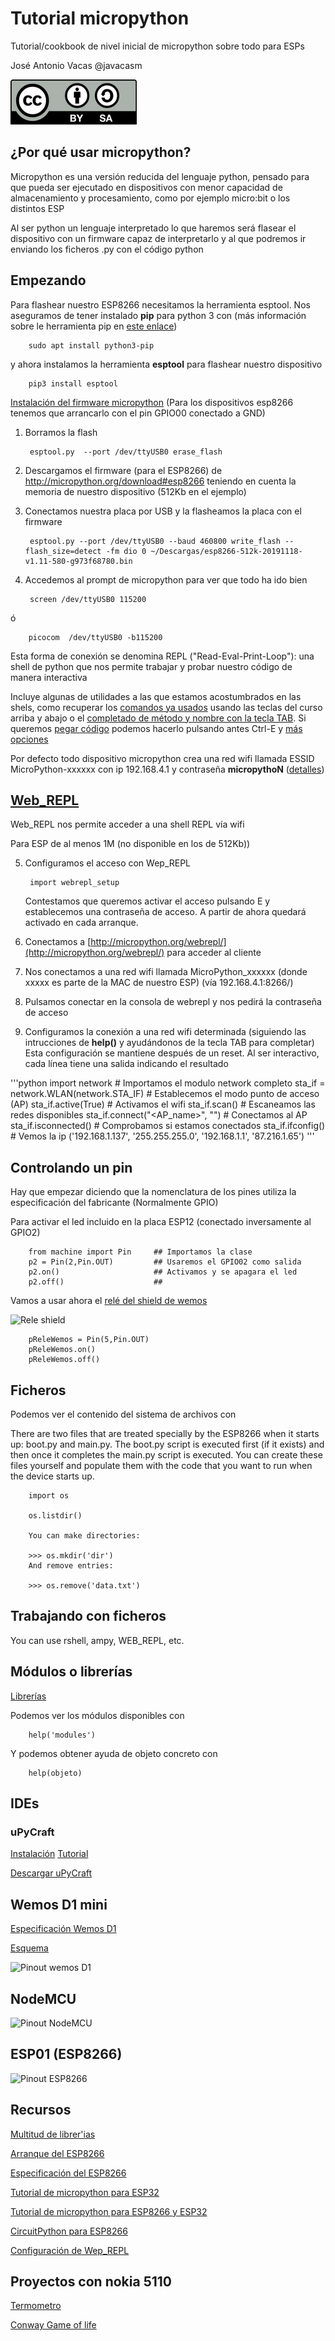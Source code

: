 # Tutorial micropython

Tutorial/cookbook de nivel inicial de micropython sobre todo para ESPs

José Antonio Vacas @javacasm

![Licencia CC](./images/Licencia_CC.png)

## ¿Por qué usar micropython?

Micropython es una versión reducida del lenguaje python, pensado para que pueda ser ejecutado en dispositivos con menor capacidad de almacenamiento y procesamiento, como por ejemplo micro:bit o los distintos ESP

Al ser python un lenguaje interpretado lo que haremos será flasear el dispositivo con un firmware capaz de interpretarlo y al que podremos ir enviando los ficheros .py con el código python

## Empezando


Para flashear nuestro ESP8266 necesitamos la herramienta esptool. Nos aseguramos de tener instalado **pip** para python 3 con (más información sobre le herramienta pip en [este enlace](https://linuxize.com/post/how-to-install-pip-on-ubuntu-18.04/	))

		sudo apt install python3-pip
	
y ahora instalamos la herramienta **esptool** para flashear nuestro dispositivo

		pip3 install esptool


[Instalación del firmware micropython](https://docs.micropython.org/en/latest/esp8266/tutorial/intro.html) (Para los dispositivos esp8266 tenemos que arrancarlo con el pin GPIO00 conectado a GND)

1. Borramos la flash

		esptool.py  --port /dev/ttyUSB0 erase_flash


2. Descargamos el firmware (para el ESP8266) de http://micropython.org/download#esp8266 teniendo en cuenta la memoria de nuestro dispositivo (512Kb en el ejemplo)

3. Conectamos nuestra placa por USB y la flasheamos la placa con el firmware

		esptool.py --port /dev/ttyUSB0 --baud 460800 write_flash --flash_size=detect -fm dio 0 ~/Descargas/esp8266-512k-20191118-v1.11-580-g973f68780.bin


4. Accedemos al prompt de micropython para ver que todo ha ido bien

		screen /dev/ttyUSB0 115200
ó

		picocom  /dev/ttyUSB0 -b115200


Esta forma de conexión se denomina REPL ("Read-Eval-Print-Loop"): una shell de python que nos permite trabajar y probar nuestro código de manera interactiva

Incluye algunas de utilidades a las que estamos acostumbrados en las shels, como recuperar los [comandos ya usados](https://docs.micropython.org/en/latest/esp8266/tutorial/repl.html#input-history) usando las teclas del curso arriba y abajo o el [completado de método y nombre con la tecla TAB](https://docs.micropython.org/en/latest/esp8266/tutorial/repl.html#tab-completion). Si queremos [pegar código](https://docs.micropython.org/en/latest/esp8266/tutorial/repl.html#paste-mode) podemos hacerlo pulsando antes Ctrl-E y [más opciones](https://docs.micropython.org/en/latest/esp8266/tutorial/repl.html#other-control-commands)

Por defecto todo dispositivo micropython crea una red wifi llamada ESSID MicroPython-xxxxxx con ip 192.168.4.1 y contraseña **micropythoN** ([detalles](https://docs.micropython.org/en/latest/esp8266/tutorial/intro.html#wifi))

## [Web_REPL](https://docs.micropython.org/en/latest/esp8266/tutorial/repl.html)

Web_REPL nos permite acceder a una shell REPL vía wifi

Para ESP de al menos 1M (no disponible en los de 512Kb))

5. Configuramos el acceso con Wep_REPL

		import webrepl_setup

	Contestamos que queremos activar el acceso pulsando E y establecemos una contraseña de acceso. A partir de ahora quedará activado en cada arranque.

6. Conectamos a [http://micropython.org/webrepl/](http://micropython.org/webrepl/) para acceder al cliente

7. Nos conectamos a una red wifi llamada MicroPython_xxxxxx (donde xxxxx es parte de la MAC de nuestro ESP) (vía 192.168.4.1:8266/)

8. Pulsamos conectar en la consola de webrepl y nos pedirá la contraseña de acceso

9. Configuramos la conexión a una red wifi determinada (siguiendo las intrucciones de **help()**  y ayudándonos de la tecla TAB para completar) Esta configuración se mantiene después de un reset. Al ser interactivo, cada línea tiene una salida indicando el resultado

'''python
import network                              # Importamos el modulo network completo
sta_if = network.WLAN(network.STA_IF)       # Establecemos el modo punto de acceso (AP)
sta_if.active(True)                         # Activamos el wifi
sta_if.scan()                               # Escaneamos las redes disponibles
sta_if.connect("<AP_name>", "<password>")   # Conectamos al AP
sta_if.isconnected()                        # Comprobamos si estamos conectados
sta_if.ifconfig()                           # Vemos la ip ('192.168.1.137', '255.255.255.0', '192.168.1.1', '87.216.1.65')
'''


## Controlando un pin

Hay que empezar diciendo que la nomenclatura de los pines utiliza la especificación del fabricante (Normalmente GPIO)

Para activar el led incluido en la placa ESP12 (conectado inversamente al GPIO2)

        from machine import Pin     ## Importamos la clase
        p2 = Pin(2,Pin.OUT)         ## Usaremos el GPIO02 como salida
        p2.on()                     ## Activamos y se apagara el led
        p2.off()                    ##

Vamos a usar ahora el [relé del shield de wemos](https://wiki.wemos.cc/products:d1_mini_shields:relay_shield)


![Rele shield](https://wiki.wemos.cc/_media/products:d1_mini_shields:relay_v2.0.0_1_16x9.jpg)

        pReleWemos = Pin(5,Pin.OUT)
        pReleWemos.on()
        pReleWemos.off()  


## Ficheros

Podemos ver el contenido del sistema de archivos con

There are two files that are treated specially by the ESP8266 when it starts up: boot.py and main.py. The boot.py script is executed first (if it exists) and then once it completes the main.py script is executed. You can create these files yourself and populate them with the code that you want to run when the device starts up.


        import os

        os.listdir()

        You can make directories:

        >>> os.mkdir('dir')
        And remove entries:

        >>> os.remove('data.txt')



## Trabajando con ficheros

You can use rshell, ampy, WEB_REPL, etc.

## Módulos o librerías

[Librerías](https://docs.micropython.org/en/latest/library/index.html)

Podemos ver los módulos disponibles con

        help('modules')

Y podemos obtener ayuda de objeto concreto con

        help(objeto)

## IDEs

### uPyCraft


[Instalación](https://randomnerdtutorials.com/install-upycraft-ide-linux-ubuntu-instructions/)
[Tutorial](https://randomnerdtutorials.com/getting-started-micropython-esp32-esp8266/)

[Descargar uPyCraft](https://randomnerdtutorials.com/uPyCraftLinux)

## Wemos D1 mini

[Especificación Wemos D1](https://wiki.wemos.cc/products:d1:d1_mini)

[Esquema](https://wiki.wemos.cc/_media/products:d1:sch_d1_mini_v3.0.0.pdf)

![Pinout wemos D1](https://www.esploradores.com/wp-content/uploads/2017/01/d1-mini-esp8266.jpg)

## NodeMCU

![Pinout NodeMCU](https://external-preview.redd.it/nUkII641DY7O3_gbcxq2W4RlYgRI1jBwaHHoJLf2kKE.png?width=960&crop=smart&auto=webp&s=879b177f118c0b0aa8fe21b1ffb96f581b3bc450)

## ESP01 (ESP8266)

![Pinout ESP8266](https://i0.wp.com/randomnerdtutorials.com/wp-content/uploads/2019/05/ESP-01-ESP8266-pinout-gpio-pin.png?ssl=1)

## Recursos

[Multitud de librer'ias](https://github.com/micropython/micropython-lib)

[Arranque del ESP8266](https://docs.micropython.org/en/latest/esp8266/general.html#boot-process)

[Especificación del ESP8266](https://docs.micropython.org/en/latest/esp8266/general.html#technical-specifications-and-soc-datasheets)

[Tutorial de micropython para ESP32](https://www.cnx-software.com/2017/10/16/esp32-micropython-tutorials/)

[Tutorial de micropython para ESP8266 y ESP32](https://randomnerdtutorials.com/getting-started-micropython-esp32-esp8266/)

[CircuitPython para ESP8266](https://learn.adafruit.com/welcome-to-circuitpython/circuitpython-for-esp8266)

[Configuración de Wep_REPL](https://medium.com/@JockDaRock/micropython-esp8266-quick-start-part-3-repl-base-in-range-standby-72ccc5dca57d)


## Proyectos con nokia 5110

[Termometro](https://github.com/mcauser/MicroPython-ESP8266-DHT-Nokia-5110)

[Conway Game of life](https://github.com/mcauser/MicroPython-ESP8266-Nokia-5110-Conways-Game-of-Life#configure-access-point)
